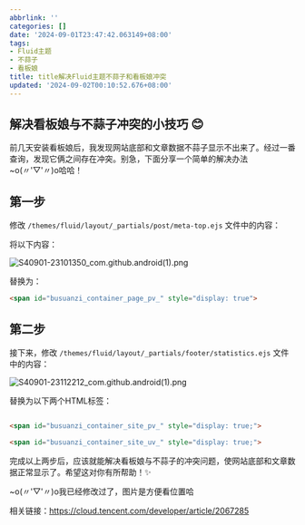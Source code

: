 ```yaml
---
abbrlink: ''
categories: []
date: '2024-09-01T23:47:42.063149+08:00'
tags:
- Fluid主题
- 不蒜子
- 看板娘
title: title解决Fluid主题不蒜子和看板娘冲突
updated: '2024-09-02T00:10:52.676+08:00'
---
```

## 解决看板娘与不蒜子冲突的小技巧 😊

前几天安装看板娘后，我发现网站底部和文章数据不蒜子显示不出来了。经过一番查询，发现它俩之间存在冲突。别急，下面分享一个简单的解决办法~o(〃'▽'〃)o哈哈！

## 第一步

修改 `/themes/fluid/layout/_partials/post/meta-top.ejs` 文件中的内容：

将以下内容：

![S40901-23101350_com.github.android(1).png](https://ghtpdl.20010501.xyz/tptp/S40901-23101350_com.github.android(1).png)

替换为：

```html
<span id="busuanzi_container_page_pv_" style="display: true">
```

## 第二步

接下来，修改 `/themes/fluid/layout/_partials/footer/statistics.ejs` 文件中的内容：

![S40901-23112212_com.github.android(1).png](https://ghtpdl.20010501.xyz/tptp/S40901-23112212_com.github.android(1).png)

替换为以下两个HTML标签：

```html

<span id="busuanzi_container_site_pv_" style="display: true;">

<span id="busuanzi_container_site_uv_" style="display: true;">

```

完成以上两步后，应该就能解决看板娘与不蒜子的冲突问题，使网站底部和文章数据正常显示了。希望这对你有所帮助！✨

~o(〃'▽'〃)o我已经修改过了，图片是方便看位置哈

相关链接：https://cloud.tencent.com/developer/article/2067285
